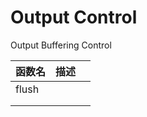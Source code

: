 # Output Control

Output Buffering Control



| 函数名 | 描述 |      |
| ------ | ---- | ---- |
| flush  |      |      |
|        |      |      |
|        |      |      |

